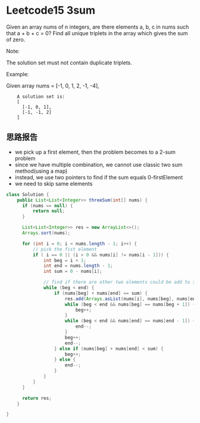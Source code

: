 # Leetcode15 3sum
Given an array nums of n integers, are there elements a, b, c in nums such that a + b + c = 0? Find all unique triplets in the array which gives the sum of zero.

Note:

The solution set must not contain duplicate triplets.

Example:

Given array nums = [-1, 0, 1, 2, -1, -4],

        A solution set is:
        [
          [-1, 0, 1],
          [-1, -1, 2]
        ]
## 思路报告
* we pick up a first element, then the problem becomes to a 2-sum problem
* since we have multiple combination, we cannot use classic two sum method(using a map)
* instead, we use two pointers to find if the sum equals 0-firstElement
* we need to skip same elements


```java
class Solution {
    public List<List<Integer>> threeSum(int[] nums) {
      if (nums == null) {
          return null;
      }  

      List<List<Integer>> res = new ArrayList<>();
      Arrays.sort(nums);

      for (int i = 0; i < nums.length - 1; i++) {
          // pick the fist element
          if ( i == 0 || (i > 0 && nums[i] != nums[i - 1])) {
              int beg = i + 1;
              int end = nums.length - 1;
              int sum = 0 - nums[i];

              // find if there are other two elements could be add to sum by using two pointers
              while (beg < end) {
                  if (nums[beg] + nums[end] == sum) {
                      res.add(Arrays.asList(nums[i], nums[beg], nums[end]));
                      while (beg < end && nums[beg] == nums[beg + 1]) {
                          beg++;
                      }
                      while (beg < end && nums[end] == nums[end - 1]) {
                          end--;
                      }
                      beg++;
                      end--;
                  } else if (nums[beg] + nums[end] < sum) {
                      beg++;
                  } else {
                      end--;
                  }
              }
          }
      }

      return res;
    }

}
